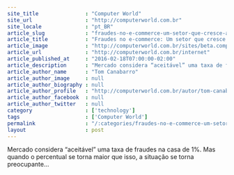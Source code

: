 ```yaml
---
site_title               : "Computer World"
site_url                 : "http://computerworld.com.br"
site_locale              : "pt_BR"
article_slug             : "fraudes-no-e-commerce-um-setor-que-cresce-apesar-da-crise"
article_title            : "Fraudes no e-commerce: Um setor que cresce apesar da crise"
article_image            : "http://computerworld.com.br/sites/beta.computerworld.com.br/files/news_articles/ecommerce.jpg"
article_url              : "http://computerworld.com.br/internet"
article_published_at     : "2016-02-18T07:00:00-02:00"
article_description      : "Mercado considera “aceitável” uma taxa de fraudes na casa de 1%. Mas quando o percentual se torna maior que isso, a situação se torna preocupante..."
article_author_name      : "Tom Canabarro"
article_author_image     : null
article_author_biography : null
article_author_profile   : "http://computerworld.com.br/autor/tom-canabarro"
article_author_facebook  : null
article_author_twitter   : null
category                 : ['technology']
tags                     : ['Computer World']
permalink                : "/:categories/fraudes-no-e-commerce-um-setor-que-cresce-apesar-da-crise/"
layout                   : post
---
```


Mercado considera “aceitável” uma taxa de fraudes na casa de 1%. Mas quando o percentual se torna maior que isso, a situação se torna preocupante...
